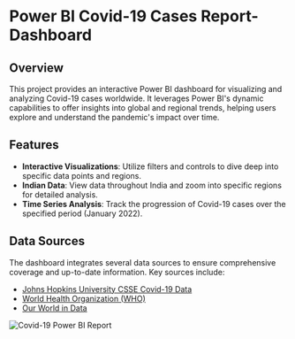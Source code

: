 # Power BI Covid-19 Cases Report-Dashboard

## Overview
This project provides an interactive Power BI dashboard for visualizing and analyzing Covid-19 cases worldwide. It leverages Power BI's dynamic capabilities to offer insights into global and regional trends, helping users explore and understand the pandemic's impact over time.

## Features
- **Interactive Visualizations**: Utilize filters and controls to dive deep into specific data points and regions.
- **Indian Data**: View data throughout India and zoom into specific regions for detailed analysis.
- **Time Series Analysis**: Track the progression of Covid-19 cases over the specified period (January 2022).

## Data Sources
The dashboard integrates several data sources to ensure comprehensive coverage and up-to-date information. Key sources include:
- [Johns Hopkins University CSSE Covid-19 Data](https://github.com/CSSEGISandData/COVID-19)
- [World Health Organization (WHO)](https://www.who.int/)
- [Our World in Data](https://ourworldindata.org/coronavirus)

![Covid-19 Power BI Report](https://github.com/chiranjeevH/Power-BI-COvid-19-cases-report/assets/65659686/75d3d1c1-9013-47d0-a10e-565fbddb9a82)
